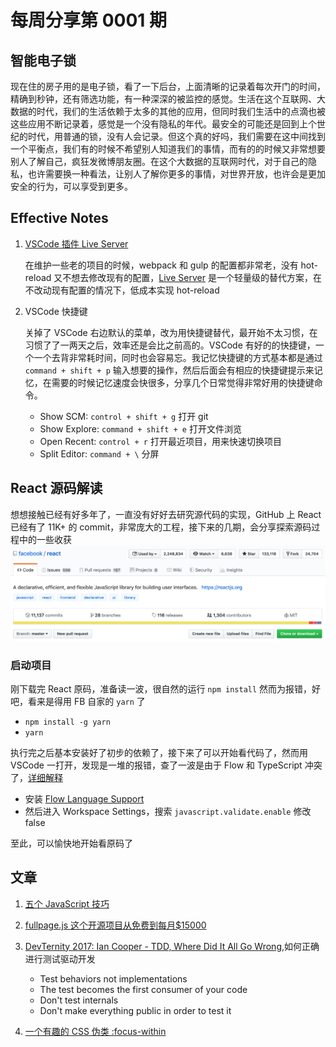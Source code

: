 # 每周分享第 0001 期

## 智能电子锁

现在住的房子用的是电子锁，看了一下后台，上面清晰的记录着每次开门的时间，精确到秒钟，还有筛选功能，有一种深深的被监控的感觉。生活在这个互联网、大数据的时代，我们的生活依赖于太多的其他的应用，但同时我们生活中的点滴也被这些应用不断记录着，感觉是一个没有隐私的年代。最安全的可能还是回到上个世纪的时代，用普通的锁，没有人会记录。但这个真的好吗，我们需要在这中间找到一个平衡点，我们有的时候不希望别人知道我们的事情，而有的的时候又非常想要别人了解自己，疯狂发微博朋友圈。在这个大数据的互联网时代，对于自己的隐私，也许需要换一种看法，让别人了解你更多的事情，对世界开放，也许会是更加安全的行为，可以享受到更多。

## Effective Notes

1. [VSCode 插件 Live Server](https://marketplace.visualstudio.com/items?itemName=ritwickdey.LiveServer)

   在维护一些老的项目的时候，webpack 和 gulp 的配置都非常老，没有 hot-reload 又不想去修改现有的配置，[Live Server](https://marketplace.visualstudio.com/items?itemName=ritwickdey.LiveServer) 是一个轻量级的替代方案，在不改动现有配置的情况下，低成本实现 hot-reload

2. VSCode 快捷键

   关掉了 VSCode 右边默认的菜单，改为用快捷键替代，最开始不太习惯，在习惯了了一两天之后，效率还是会比之前高的。VSCode 有好的的快捷键，一个一个去背非常耗时间，同时也会容易忘。我记忆快捷键的方式基本都是通过 `command + shift + p` 输入想要的操作，然后后面会有相应的快捷键提示来记忆，在需要的时候记忆速度会快很多，分享几个日常觉得非常好用的快捷键命令。

   - Show SCM: `control + shift + g` 打开 git
   - Show Explore: `command + shift + e` 打开文件浏览
   - Open Recent: `control + r` 打开最近项目，用来快速切换项目
   - Split Editor: `command + \` 分屏

## React 源码解读

想想接触已经有好多年了，一直没有好好去研究源代码的实现，GitHub 上 React 已经有了 11K+ 的 commit，非常庞大的工程，接下来的几期，会分享探索源码过程中的一些收获
![](img/github-react.png)

### 启动项目

刚下载完 React 原码，准备读一波，很自然的运行 `npm install` 然而为报错，好吧，看来是得用 FB 自家的 `yarn` 了

- `npm install -g yarn`
- `yarn`

执行完之后基本安装好了初步的依赖了，接下来了可以开始看代码了，然而用 VSCode 一打开，发现是一堆的报错，查了一波是由于 Flow 和 TypeScript 冲突了，[详细解释](https://github.com/flowtype/flow-for-vscode#setup)

- 安装 [Flow Language Support](https://marketplace.visualstudio.com/items?itemName=flowtype.flow-for-vscode)
- 然后进入 Workspace Settings，搜索 `javascript.validate.enable` 修改 false

至此，可以愉快地开始看原码了

## 文章

1. [五个 JavaScript 技巧](https://www.johnstewart.dev/five-programming-patterns-i-like/)
2. [fullpage.js 这个开源项目从免费到每月\$15000](https://www.indiehackers.com/interview/making-15k-month-by-switching-my-freemium-product-to-paid-2771241389)
3. [DevTernity 2017: Ian Cooper - TDD, Where Did It All Go Wrong](https://www.youtube.com/watch?v=EZ05e7EMOLM&t=1520s),如何正确进行测试驱动开发

   - Test behaviors not implementations
   - The test becomes the first consumer of your code
   - Don't test internals
   - Don't make everything public in order to test it

4. [一个有趣的 CSS 伪类 :focus-within](https://css-tricks.com/almanac/selectors/f/focus-within/)
